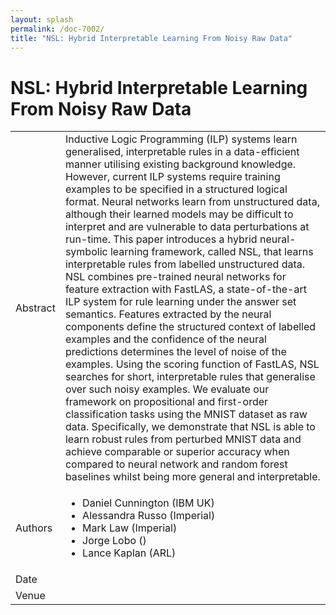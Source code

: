 ```yaml
---
layout: splash
permalink: /doc-7002/
title: "NSL: Hybrid Interpretable Learning From Noisy Raw Data"
---
```


# NSL: Hybrid Interpretable Learning From Noisy Raw Data

<table>
    <tbody>
    <tr>
        <td>Abstract</td>
        <td>Inductive Logic Programming (ILP) systems learn generalised, interpretable rules in a data-efficient manner utilising existing background knowledge. However, current ILP systems require training examples to be specified in a structured logical format. Neural networks learn from unstructured data, although their learned models may be difficult to interpret and are vulnerable to data perturbations at run-time. This paper introduces a hybrid neural-symbolic learning framework, called NSL, that learns interpretable rules from labelled unstructured data. NSL combines pre-trained neural networks for feature extraction with FastLAS, a state-of-the-art ILP system for rule learning under the answer set semantics. Features extracted by the neural components define the structured context of labelled examples and the confidence of the neural predictions determines the level of noise of the examples. Using the scoring function of FastLAS, NSL searches for short, interpretable rules that generalise over such noisy examples. We evaluate our framework on propositional and first-order classification tasks using the MNIST dataset as raw data. Specifically, we demonstrate that NSL is able to learn robust rules from perturbed MNIST data and achieve comparable or superior accuracy when compared to neural network and random forest baselines whilst being more general and interpretable. </td>
    </tr>
    <tr>
        <td>Authors</td>
        <td>
            <ul>
                <li>Daniel Cunnington (IBM UK)</li>
                <li>Alessandra Russo (Imperial)</li>
                <li>Mark Law (Imperial)</li>
                <li>Jorge Lobo ()</li>
              <li>Lance Kaplan (ARL)</li>
            </ul>
        </td>
    </tr>
    <tr>
        <td>Date</td>
        <td></td>
    </tr>
    <tr>
        <td>Venue</td>
        <td></td>
    </tr>
    </tbody>
</table>
